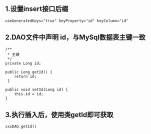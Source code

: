 ## 1.设置insert接口后缀 

	useGeneratedKeys="true" keyProperty="id" keyColumn="id"
## 2.DAO文件中声明 id，与MySql数据表主键一致

    /**
     * 主键
     */
    private Long id;
    
   	public Long getId() {
        return id;
   	 }

    public void setId(Long id) {
        this.id = id;
    }
## 3.执行插入后，使用类getId即可获取
	xxxDAO.getId()

